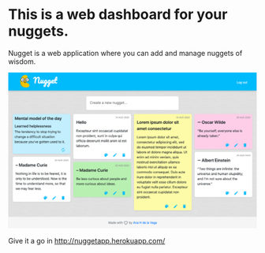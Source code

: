 # This is a web dashboard for your nuggets.

Nugget is a web application where you can add and manage nuggets of wisdom. 

![Nugget Web App screenshot](/public/dashboardScreenshot.png)

Give it a go in http://nuggetapp.herokuapp.com/

